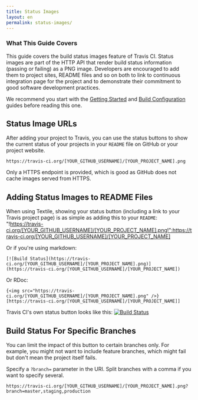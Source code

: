 ```yaml
---
title: Status Images
layout: en
permalink: status-images/
---
```


### What This Guide Covers

This guide covers the build status images feature of Travis CI. Status images are part of the HTTP API that render build status information (passing or failing) as a PNG image. Developers are encouraged to add them to project sites, README files and so on both to link to continuous integration page for the project and to demonstrate their commitment to good software development practices.

We recommend you start with the [Getting Started](/docs/user/getting-started/) and [Build Configuration](/docs/user/build-configuration/) guides before reading this one.

## Status Image URLs

After adding your project to Travis, you can use the status buttons to show the current status of your projects in your `README` file on GitHub or your project website.

    https://travis-ci.org/[YOUR_GITHUB_USERNAME]/[YOUR_PROJECT_NAME].png

Only a HTTPS endpoint is provided, which is good as GitHub does not cache images served from HTTPS.

## Adding Status Images to README Files

When using Textile, showing your status button (including a link to your Travis project page) is as simple as adding this to your `README`:
    "!https://travis-ci.org/[YOUR_GITHUB_USERNAME]/[YOUR_PROJECT_NAME].png!":https://travis-ci.org/[YOUR_GITHUB_USERNAME]/[YOUR_PROJECT_NAME]

Or if you're using markdown:

    [![Build Status](https://travis-ci.org/[YOUR_GITHUB_USERNAME]/[YOUR_PROJECT_NAME].png)](https://travis-ci.org/[YOUR_GITHUB_USERNAME]/[YOUR_PROJECT_NAME])

Or RDoc:

    {<img src="https://travis-ci.org/[YOUR_GITHUB_USERNAME]/[YOUR_PROJECT_NAME].png" />}[https://travis-ci.org/[YOUR_GITHUB_USERNAME]/[YOUR_PROJECT_NAME]]

Travis CI's own status button looks like this: [![Build Status](https://travis-ci.org/travis-ci/travis-ci.png)](https://travis-ci.org/travis-ci/travis-ci)

## Build Status For Specific Branches

You can limit the impact of this button to certain branches only. For example, you might not want to include feature branches, which might fail but don't mean the project itself fails.

Specify a `?branch=` parameter in the URI. Split branches with a comma if you want to specify several.

    https://travis-ci.org/[YOUR_GITHUB_USERNAME]/[YOUR_PROJECT_NAME].png?branch=master,staging,production
